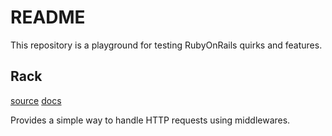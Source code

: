 # README

This repository is a playground for testing RubyOnRails quirks and features.

## Rack
[source](https://github.com/rack/rack) [docs](https://guides.rubyonrails.org/rails_on_rack.html)

Provides a simple way to handle HTTP requests using middlewares.

